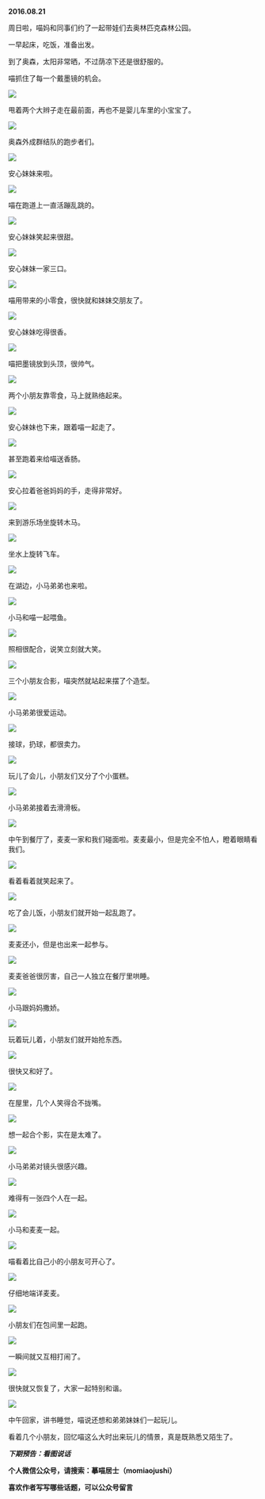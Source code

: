
          
            
**2016.08.21**

周日啦，喵妈和同事们约了一起带娃们去奥林匹克森林公园。

一早起床，吃饭，准备出发。

到了奥森，太阳非常晒，不过荫凉下还是很舒服的。

喵抓住了每一个戴墨镜的机会。




![](//upload-images.jianshu.io/upload_images/51001-d62316073514726b.jpg)




甩着两个大辫子走在最前面，再也不是婴儿车里的小宝宝了。




![](//upload-images.jianshu.io/upload_images/51001-c37dde02b83ce34f.jpg)




奥森外成群结队的跑步者们。




![](//upload-images.jianshu.io/upload_images/51001-4a4793693623dd22.jpg)




安心妹妹来啦。




![](//upload-images.jianshu.io/upload_images/51001-b7215a711ba09cb1.jpg)




喵在跑道上一直活蹦乱跳的。




![](//upload-images.jianshu.io/upload_images/51001-eb9a476d58bce580.jpg)




安心妹妹笑起来很甜。




![](//upload-images.jianshu.io/upload_images/51001-495842d8277f41fd.jpg)




安心妹妹一家三口。




![](//upload-images.jianshu.io/upload_images/51001-47b77c06aae95b22.jpg)




喵用带来的小零食，很快就和妹妹交朋友了。




![](//upload-images.jianshu.io/upload_images/51001-bd79c2ac0ad760e9.jpg)




安心妹妹吃得很香。




![](//upload-images.jianshu.io/upload_images/51001-76dc66ea52e037f5.jpg)




喵把墨镜放到头顶，很帅气。




![](//upload-images.jianshu.io/upload_images/51001-4feede0bf248f97b.jpg)




两个小朋友靠零食，马上就熟络起来。




![](//upload-images.jianshu.io/upload_images/51001-4a053d157440888d.jpg)




安心妹妹也下来，跟着喵一起走了。




![](//upload-images.jianshu.io/upload_images/51001-30e52e3095a40249.jpg)




甚至跑着来给喵送香肠。




![](//upload-images.jianshu.io/upload_images/51001-a2841ed728b92a3f.jpg)




安心拉着爸爸妈妈的手，走得非常好。




![](//upload-images.jianshu.io/upload_images/51001-813117f5206ed503.jpg)




来到游乐场坐旋转木马。




![](//upload-images.jianshu.io/upload_images/51001-a8cb666403826108.jpg)




坐水上旋转飞车。




![](//upload-images.jianshu.io/upload_images/51001-8ccc810aa63a229c.jpg)




在湖边，小马弟弟也来啦。




![](//upload-images.jianshu.io/upload_images/51001-29a744e804211774.jpg)




小马和喵一起喂鱼。




![](//upload-images.jianshu.io/upload_images/51001-6077d47ea8f602d7.jpg)




照相很配合，说笑立刻就大笑。




![](//upload-images.jianshu.io/upload_images/51001-4edbfeab477df692.jpg)




三个小朋友合影，喵突然就站起来摆了个造型。




![](//upload-images.jianshu.io/upload_images/51001-a07d4b637a8fbf9e.jpg)




小马弟弟很爱运动。




![](//upload-images.jianshu.io/upload_images/51001-98cf6fd0af66ec8f.jpg)




接球，扔球，都很卖力。




![](//upload-images.jianshu.io/upload_images/51001-01619242254bcb00.jpg)




玩儿了会儿，小朋友们又分了个小蛋糕。




![](//upload-images.jianshu.io/upload_images/51001-e0daf0ce516f2e59.jpg)




小马弟弟接着去滑滑板。




![](//upload-images.jianshu.io/upload_images/51001-8a8a81269851921d.jpg)




中午到餐厅了，麦麦一家和我们碰面啦。麦麦最小，但是完全不怕人，瞪着眼睛看我们。




![](//upload-images.jianshu.io/upload_images/51001-53bf0e5a3516f960.jpg)




看着看着就笑起来了。




![](//upload-images.jianshu.io/upload_images/51001-6390b93f3d98f0ba.jpg)




吃了会儿饭，小朋友们就开始一起乱跑了。




![](//upload-images.jianshu.io/upload_images/51001-c9f17e83f556b350.jpg)




麦麦还小，但是也出来一起参与。




![](//upload-images.jianshu.io/upload_images/51001-61a2bfda8df9ae8b.jpg)




麦麦爸爸很厉害，自己一人独立在餐厅里哄睡。




![](//upload-images.jianshu.io/upload_images/51001-b8b163cbc905b3ab.jpg)




小马跟妈妈撒娇。




![](//upload-images.jianshu.io/upload_images/51001-dd2c171ce55c3076.jpg)




玩着玩儿着，小朋友们就开始抢东西。




![](//upload-images.jianshu.io/upload_images/51001-a53fdadbdf302bb8.jpg)




很快又和好了。




![](//upload-images.jianshu.io/upload_images/51001-ad75d32b0fe1f303.jpg)




在屋里，几个人笑得合不拢嘴。




![](//upload-images.jianshu.io/upload_images/51001-1279ed04387965d8.jpg)




想一起合个影，实在是太难了。




![](//upload-images.jianshu.io/upload_images/51001-7aeaf6c84506d049.jpg)




小马弟弟对镜头很感兴趣。




![](//upload-images.jianshu.io/upload_images/51001-9626dcf339b110f8.jpg)




难得有一张四个人在一起。




![](//upload-images.jianshu.io/upload_images/51001-88ace06d233d4855.jpg)




小马和麦麦一起。




![](//upload-images.jianshu.io/upload_images/51001-ed8dd1e0db4b6cd3.jpg)




喵看着比自己小的小朋友可开心了。




![](//upload-images.jianshu.io/upload_images/51001-98b47f77aa14f1eb.jpg)




仔细地端详麦麦。




![](//upload-images.jianshu.io/upload_images/51001-e542687666404d09.jpg)




小朋友们在包间里一起跑。




![](//upload-images.jianshu.io/upload_images/51001-ba0ec388640003d3.jpg)




一瞬间就又互相打闹了。




![](//upload-images.jianshu.io/upload_images/51001-f74b8179ed61199c.jpg)




很快就又恢复了，大家一起特别和谐。




![](//upload-images.jianshu.io/upload_images/51001-92541d0214c36870.jpg)




中午回家，讲书睡觉，喵说还想和弟弟妹妹们一起玩儿。

看着几个小朋友，回忆喵这么大时出来玩儿的情景，真是既熟悉又陌生了。


***下期预告：看图说话***


**个人微信公众号，请搜索：摹喵居士（momiaojushi）**

**喜欢作者写写哪些话题，可以公众号留言**

          
        